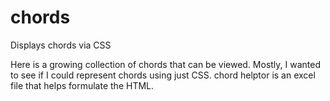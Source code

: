 # chords
Displays chords via CSS

Here is a growing collection of chords that can be viewed.  Mostly, I wanted to see if I could represent chords using just CSS.
chord helptor is an excel file that helps formulate the HTML.
